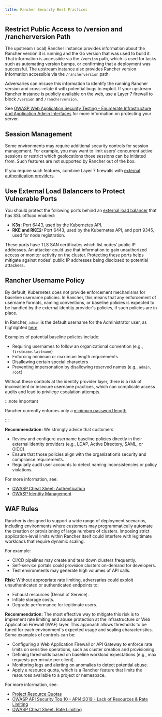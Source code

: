 ```yaml
---
title: Rancher Security Best Practices
---
```


<head>
  <link rel="canonical" href="https://ranchermanager.docs.rancher.com/reference-guides/rancher-security/rancher-security-best-practices"/>
</head>

## Restrict Public Access to /version and /rancherversion Path

The upstream (local) Rancher instance provides information about the Rancher version it is running and the Go version that was used to build it. That information is accessible via the `/version` path, which is used for tasks such as automating version bumps, or confirming that a deployment was successful. The upstream instance also provides Rancher version information accessible via the `/rancherversion` path.

Adversaries can misuse this information to identify the running Rancher version and cross-relate it with potential bugs to exploit. If your upstream Rancher instance is publicly available on the web, use a Layer 7 firewall to block `/version` and `/rancherversion`.

See [OWASP Web Application Security Testing - Enumerate Infrastructure and Application Admin Interfaces](https://owasp.org/www-project-web-security-testing-guide/stable/4-Web_Application_Security_Testing/02-Configuration_and_Deployment_Management_Testing/05-Enumerate_Infrastructure_and_Application_Admin_Interfaces.html) for more information on protecting your server.

## Session Management

Some environments may require additional security controls for session management. For example, you may want to limit users' concurrent active sessions or restrict which geolocations those sessions can be initiated from. Such features are not supported by Rancher out of the box. 

If you require such features, combine Layer 7 firewalls with [external authentication providers](../../how-to-guides/new-user-guides/authentication-permissions-and-global-configuration/authentication-config/authentication-config.md#external-vs-local-authentication).

## Use External Load Balancers to Protect Vulnerable Ports

You should protect the following ports behind an [external load balancer](../../how-to-guides/new-user-guides/kubernetes-resources-setup/load-balancer-and-ingress-controller/layer-4-and-layer-7-load-balancing.md#layer-4-load-balancer) that has SSL offload enabled:

- **K3s:** Port 6443, used by the Kubernetes API.
- **RKE and RKE2:** Port 6443, used by the Kubernetes API, and port 9345, used for node registration. 

These ports have TLS SAN certificates which list nodes' public IP addresses. An attacker could use that information to gain unauthorized access or monitor activity on the cluster. Protecting these ports helps mitigate against nodes' public IP addresses being disclosed to potential attackers.

## Rancher Username Policy

By default, Kubernetes does not provide enforcement mechanisms for baseline username policies. In Rancher, this means that any enforcement of username formats, naming conventions, or baseline policies is expected to be handled by the external identity provider's policies, if such policies are in place.

In Rancher, `admin` is the default username for the Administrator user, as highlighted [here](../../getting-started/installation-and-upgrade/resources/bootstrap-password.md)

Examples of potential baseline policies include:

- Requiring usernames to follow an organizational convention (e.g., `firstname.lastname`)
- Enforcing minimum or maximum length requirements
- Disallowing certain special characters
- Preventing impersonation by disallowing reserved names (e.g., `admin`, `root`)

Without these controls at the identity provider layer, there is a risk of inconsistent or insecure username practices, which can complicate access audits and lead to privilege escalation attempts.

:::note Important

Rancher currently enforces only a [minimum password length](../../how-to-guides/new-user-guides/authentication-permissions-and-global-configuration/authentication-config/manage-users-and-groups.md#minimum-password-length).

:::

**Recommendation:**
We strongly advice that customers:

- Review and configure username baseline policies directly in their external identity providers (e.g., LDAP, Active Directory, SAML, or OIDC).
- Ensure that those policies align with the organization’s security and compliance requirements.
- Regularly audit user accounts to detect naming inconsistencies or policy violations.

For more information, see:

- [OWASP Cheat Sheet: Authentication](https://cheatsheetseries.owasp.org/cheatsheets/Authentication_Cheat_Sheet.html)
- [OWASP Identity Management](https://owasp.org/www-project-top-ten/2017/A2_2017-Broken_Authentication)

## WAF Rules

Rancher is designed to support a wide range of deployment scenarios, including environments where customers may programmatically automate the creation or provisioning of large numbers of clusters. Imposing strict application-level limits within Rancher itself could interfere with legitimate workloads that require dynamic scaling.

For example:

- CI/CD pipelines may create and tear down clusters frequently.
- Self-service portals could provision clusters on-demand for developers.
- Test environments may generate high volumes of API calls.

**Risk:**
Without appropriate rate limiting, adversaries could exploit unauthenticated or authenticated endpoints to:

- Exhaust resources (Denial of Service).
- Inflate storage costs.
- Degrade performance for legitimate users.

**Recommendation:**
The most effective way to mitigate this risk is to implement rate limiting and abuse protection at the infrastructure or Web Application Firewall (WAF) layer. This approach allows thresholds to be tuned for each environment's expected usage and scaling characteristics. Some examples of controls can be:

- Configuring a Web Application Firewall or API Gateway to enforce rate limits on sensitive operations, such as cluster creation and provisioning.
- Defining thresholds based on baseline workload expectations (e.g., max requests per minute per client).
- Monitoring logs and alerting on anomalies to detect potential abuse.
- Apply a resource quota, which is a Rancher feature that limits the resources available to a project or namespace.

For more information, see:

- [Project Resource Quotas](../../how-to-guides/advanced-user-guides/manage-projects/manage-project-resource-quotas/manage-project-resource-quotas.md)
- [OWASP API Security Top 10 - API4:2019 - Lack of Resources & Rate Limiting](https://owasp.org/API-Security/editions/2023/en/0xa4-lack-of-resources-rate-limiting/)
- [OWASP Cheat Sheet: Rate Limiting](https://cheatsheetseries.owasp.org/cheatsheets/Rate_Limiting_Cheat_Sheet.html)